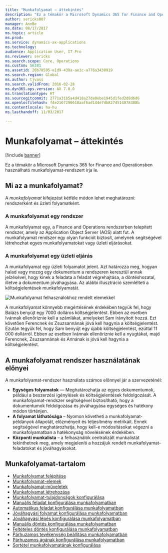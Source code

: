 ```yaml
---
title: "Munkafolyamat – áttekintés"
description: "Ez a témakör a Microsoft Dynamics 365 for Finance and Operationsben használható munkafolyamat-rendszert írja le."
author: sericks007
manager: AnnBe
ms.date: 08/17/2017
ms.topic: article
ms.prod: 
ms.service: dynamics-ax-applications
ms.technology: 
audience: Application User, IT Pro
ms.reviewer: sericks
ms.search.scope: Core, Operations
ms.custom: 56381
ms.assetid: 20b78595-e1d9-439a-ae1c-a776a3438919
ms.search.region: Global
ms.author: tjvass
ms.search.validFrom: 2016-02-28
ms.dyn365.ops.version: AX 7.0.0
ms.translationtype: HT
ms.sourcegitcommit: 2771a31b5a4d418a27de0ebe1945d1fed2d8d6d6
ms.openlocfilehash: f4e2167290618aaf6ad144e7db8274514078388b
ms.contentlocale: hu-hu
ms.lasthandoff: 11/03/2017

---
```


# <a name="workflow-overview"></a>Munkafolyamat – áttekintés

[!include [banner](../includes/banner.md)]

Ez a témakör a Microsoft Dynamics 365 for Finance and Operationsben használható munkafolyamat-rendszert írja le.

<a name="what-is-workflow"></a>Mi az a munkafolyamat?
-----------------

A *munkafolyamat* kifejezést kétféle módon lehet meghatározni: rendszerként és üzleti folyamatként.
### <a name="workflow-is-a-system"></a>A munkafolyamat egy rendszer

A munkafolyamat egy, a Finance and Operations rendszerben telepített rendszer, amely az Application Object Server (AOS) alatt fut. A munkafolyamat rendszer egy olyan funkciót biztosít, amelynek segítségével létrehozhat egyes munkafolyamatokat vagy üzleti eljárásokat.

### <a name="workflow-is-a-business-process"></a>A munkafolyamat egy üzleti eljárás

A munkafolyamat egy üzleti folyamatot jelent. Azt határozza meg, hogyan halad vagy mozog egy dokumentum a rendszeren keresztül annak jelzésével, hogy kinek a feladata a feladat végrehajtása, a döntéshozatal, illetve a dokumentum jóváhagyása. Az alábbi illusztráció szemlélteti a költségjelentések munkafolyamatát. 

![Munkafolyamat felhasználókhoz rendelt elemekkel](./media/workflow_user.gif) 

A munkafolyamat könnyebb megértésének érdekében tegyük fel, hogy Balázs benyújt egy 7000 dolláros költségjelentést. Ebben az esetben Ivánnak ellenőriznie kell a számlákat, amelyeket Sam irányított hozzá. Ezt követően Ferencnek és Zsuzsannának jóvá kell hagynia a költségjelentést. Ezután tegyük fel, hogy Sam benyújt egy újabb költségjelentést, ezúttal 11 000 dollárról. Ebben az esetben Ivánnak ellenőriznie kell a nyugtákat, majd Ferencnek, Zsuzsannának és Annának is jóvá kell hagynia a költségjelentést.

## <a name="benefits-of-using-the-workflow-system"></a> A munkafolyamat rendszer használatának előnyei

A munkafolyamat-rendszer használata számos előnnyel jár a szervezeténél:
-   **Egységes folyamatok** — Meghatározhatja az egyes dokumentumok, például a beszerzési igénylések és költségjelentések feldolgozását. A munkafolyamat-rendszer segítségével biztosítható, hogy a dokumentumok feldolgozása és jóváhagyása egységes és hatékony módon történjen.
-   **A folyamat láthatósága** – Nyomon követheti a munkafolyamat-példányok állapotát, előzményeit és teljesítmény metrikáit. Ennek segítségével meghatározhatja, hogy kell-e módosításokat végezni a munkafolyamatban a hatékonyság növelésének érdekében.
-   **Központi munkalista** – a felhasználók centralizált munkalistát tekinthetnek meg, amely megjeleníti a hozzájuk rendelt munkafolyamat-feladatokat és jóváhagyásokat.


## <a name="workflow-content"></a>Munkafolyamat-tartalom

+ [Munkafolyamat felépítése](workflow-system-architecture.md)
+ [Munkafolyamat-elemek](workflow-elements.md)
+ [Munkafolyamat-műveletek](workflow-actions.md)
+ [Munkafolyamat létrehozása](create-workflow.md)
+ [Munkafolyamat-tulajdonságok konfigurálása](configure-workflow-properties.md)
+ [Manuális feladat konfigurálása munkafolyamatban](configure-manual-task-workflow.md)
+ [Automatikus feladat konfigurálása munkafolyamatban](configure-automated-task-workflow.md)
+ [Jóváhagyási folyamat konfigurálása munkafolyamatban](configure-approval-process-workflow.md)
+ [Jóváhagyási lépés konfigurálása munkafolyamatban](configure-approval-step-workflow.md)
+ [Manuális döntés konfigurálása munkafolyamatban](configure-manual-decision-workflow.md)
+ [Feltételes döntés konfigurálása munkafolyamatban](configure-conditional-decision-workflow.md)
+ [Párhuzamos tevékenység beállítása munkafolyamatban](configure-parallel-activity-workflow.md)
+ [Párhuzamos ágának konfigurálása munkafolyamatban](configure-parallel-branch-workflow.md)
+ [Sortétel munkafolyamatának konfigurálása](configure-line-item-workflow.md)

